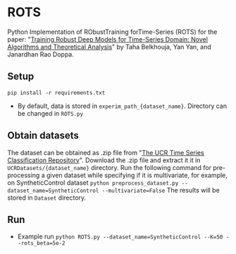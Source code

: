 # ROTS
Python Implementation of RObustTraining forTime-Series (ROTS) for the paper: "[Training Robust Deep Models for Time-Series Domain: Novel Algorithms and Theoretical Analysis]()" by Taha Belkhouja, Yan Yan, and Janardhan Rao Doppa.

## Setup 
```
pip install -r requirements.txt
```
- By default, data is stored in `experim_path_{dataset_name}`. Directory can be changed in `ROTS.py`


## Obtain datasets
The dataset can be obtained as .zip file from "[The UCR Time Series Classification Repository](http://www.timeseriesclassification.com/dataset.php)".
Download the .zip file and extract it it in `UCRDatasets/{dataset_name}` directory.
Run the following command for pre-processing a given dataset while specifying if it is multivariate, for example, on SyntheticControl dataset
```python preprocess_dataset.py --dataset_name=SyntheticControl --multivariate=False```
The results will be stored in `Dataset` directory. 

## Run
- Example run
```python ROTS.py --dataset_name=SyntheticControl --K=50 --rots_beta=5e-2```
